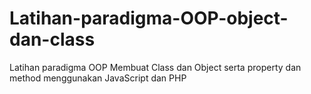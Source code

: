 # Latihan-paradigma-OOP-object-dan-class
Latihan paradigma OOP Membuat Class dan Object serta property dan method menggunakan JavaScript dan PHP 
